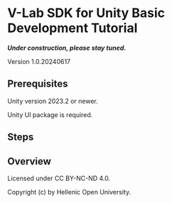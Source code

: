 # V-Lab SDK for Unity Basic Development Tutorial

***Under construction, please stay tuned.***

Version 1.0.20240617

## Prerequisites

Unity version 2023.2 or newer.

Unity UI package is required.

## Steps

## Overview

Licensed under CC BY-NC-ND 4.0.

Copyright (c) by Hellenic Open University.
